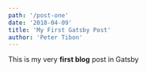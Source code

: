 ```yaml
---
path: '/post-one'
date: '2018-04-09'
title: 'My First Gatsby Post'
author: 'Peter Tibon'
---
```


This is my very **first blog** post in Gatsby
